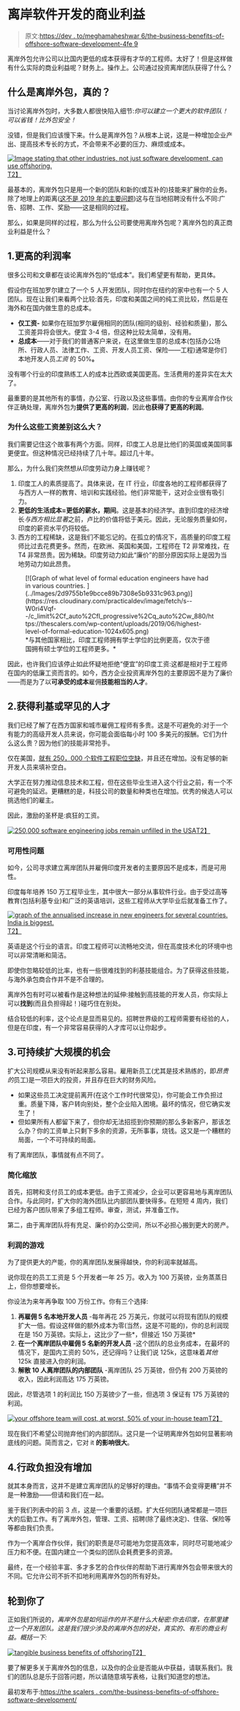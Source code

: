 # 离岸软件开发的商业利益

> 原文:[https://dev . to/meghamaheshwar 6/the-business-benefits-of-offshore-software-development-4fe 9](https://dev.to/meghamaheshwar6/the-business-benefits-of-offshore-software-development-4fe9)

离岸外包允许公司以比国内更低的成本获得有才华的工程师。太好了！但是这样做有什么实际的商业利益呢？财务上。操作上。公司通过投资离岸团队获得了什么？

## 什么是离岸外包，真的？

当讨论离岸外包时，大多数人都很快陷入细节:*你可以建立一个更大的软件团队！可以省钱！比外包安全！*

没错，但是我们应该慢下来。什么是离岸外包？从根本上说，这是一种增加企业产出、提高技术专长的方式，不会带来不必要的压力、麻烦或成本。

[![Image stating that other industries, not just software development, can use offshoring. ](../Images/e07614d28971bb6eeee5d57381f0e9b3.png)T2】](https://res.cloudinary.com/practicaldev/image/fetch/s--5b8jhsow--/c_limit%2Cf_auto%2Cfl_progressive%2Cq_auto%2Cw_880/https://thescalers.com/wp-content/uploads/2019/06/software-development-1024x349.png)

最基本的，离岸外包只是用一个新的团队和新的(或互补的)技能来扩展你的业务。除了地理上的距离([这不是 2019 年的主要问题](https://thescalers.com/strategies-to-make-remote-teams-work/))这与在当地招聘没有什么不同:广告、招聘、工作、奖励——这是相同的过程。

那么，如果是同样的过程，那么为什么公司要使用离岸外包呢？离岸外包的真正商业利益是什么？

## 1.更高的利润率

很多公司和文章都在谈论离岸外包的“低成本”。我们希望更有帮助，更具体。

假设你在班加罗尔建立了一个 5 人开发团队，同时你在纽约的家中也有一个 5 人团队。现在让我们来看两个比较:首先，印度和美国之间的纯工资比较，然后是在海外和在国内做生意的总成本。

*   **仅工资-** 如果你在班加罗尔雇佣相同的团队(相同的级别、经验和质量)，那么工资差异将会很大。便宜 3-4 倍，但这种比较太简单，没有用。
*   **总成本**——对于我们的普通客户来说，在这里做生意的总成本(包括办公场所、行政人员、法律工作、工资、开发人员工资、保险——工程)通常是你们本地开发人员*工资* 的 50%**。**

没有哪个行业的印度熟练工人的成本比西欧或美国更高。生活费用的差异实在太大了。

最重要的是其他所有的事情，办公室、行政以及这些事情。由你的专业离岸合作伙伴正确处理，离岸外包为**提供了更高的利润**，因此**也获得了更高的利润**。

### 为什么这些工资差别这么大？

我们需要记住这个故事有两个方面。同样，印度工人总是比他们的英国或美国同事更便宜。但这种情况已经持续了几十年。超过几十年。

那么，为什么我们突然想从印度劳动力身上赚钱呢？

1.  印度工人的素质提高了。具体来说，在 IT 行业，印度各地的工程师都获得了与西方人一样的教育、培训和实践经验。他们非常能干，这对企业很有吸引力。
2.  **更低的生活成本=更低的薪水，期间**。这是基本的经济学。直到印度的经济增长*与西方相比显著*之前，卢比的价值将低于美元。因此，无论服务质量如何，印度的薪资水平仍将较低。
3.  西方的工程稀缺，这是我们不能忘记的。在孤立的情况下，高质量的印度工程师比过去花费更多。然而，在欧洲、英国和美国，工程师在 T2 非常难找，在 T4 非常昂贵。因为稀缺。印度劳动力如此“廉价”的部分原因实际上是因为当地劳动力如此昂贵。

<figure>[![Graph of what level of formal education engineers have had in various countries. ](../Images/2d9755b1e9bcce89b7308e5b9331c963.png)](https://res.cloudinary.com/practicaldev/image/fetch/s--W0ri4Vqf--/c_limit%2Cf_auto%2Cfl_progressive%2Cq_auto%2Cw_880/https://thescalers.com/wp-content/uploads/2019/06/highest-level-of-formal-education-1024x605.png) 

<figcaption>*与其他国家相比，印度工程师拥有学士学位的比例更高，仅次于德国拥有硕士学位的工程师更多。*</figcaption>

</figure>

因此，也许我们应该停止如此怀疑地拒绝“便宜”的印度工资:这都是相对于工程师在国内的低廉工资而言的。如今，西方企业投资离岸外包的主要原因不是为了廉价——而是为了以**可承受的成本**雇佣**技能相当的人才**。

## 2.获得利基或罕见的人才

我们已经了解了在西方国家和城市雇佣工程师有多贵。这是不可避免的:对于一个有能力的高级开发人员来说，你可能会面临每小时 100 多美元的报酬。它们为什么这么贵？因为他们的技能非常抢手。

仅在美国，[就有 250，000 个软件工程职位空缺](https://www.arcgis.com/apps/MapJournal/index.html?appid=b1c59eaadfd945a68a59724a59dbf7b1)，并且还在增加。没有足够的新开发人员来填补空白。

大学正在努力推动信息技术和工程，但在这些毕业生进入这个行业之前，有一个不可避免的延迟。更糟糕的是，科技公司的数量和种类也在增加。优秀的候选人可以挑选他们的雇主。

因此，激励的圣杯是:疯狂的工资。

[![250,000 software engineering jobs remain unfilled in the USA](../Images/cf8a224e32777b39da75f8a3b8be294d.png)T2】](https://res.cloudinary.com/practicaldev/image/fetch/s--O6yax9nN--/c_limit%2Cf_auto%2Cfl_progressive%2Cq_auto%2Cw_880/https://thescalers.com/wp-content/uploads/2019/06/software-enginerring-jobs-remain-unfilled-1024x516.png)

### 可用性问题

如今，公司寻求建立离岸团队并雇佣印度开发者的主要原因不是成本，而是可用性。

印度每年培养 150 万工程毕业生，其中很大一部分从事软件行业。由于受过高等教育(包括利基专业)和广泛的英语培训，这些工程师从大学毕业后就准备工作了。

[![graph of the annualised increase in new engineers for several countries. India is biggest. ](../Images/f1fd81ace1f541624beb6dd11d1a9c10.png)T2】](https://res.cloudinary.com/practicaldev/image/fetch/s--R6KQ_EVc--/c_limit%2Cf_auto%2Cfl_progressive%2Cq_auto%2Cw_880/https://thescalers.com/wp-content/uploads/2019/06/average-increase-new-engineers-1024x770.png)

英语是这个行业的语言。印度工程师可以流畅地交流，但在高度技术化的环境中也可以非常清晰和简洁。

即使你忽略较低的比率，也有一些很难找到的利基技能组合。为了获得这些技能，与海外承包商合作并不是不合理的。

离岸外包有时可以被看作是这种想法的延伸:接触到高技能的开发人员，你实际上可以**找到**(而且负担得起！)碰巧住在别处。

结合较低的利率，这个论点是显而易见的。招聘世界级的工程师需要有经验的人，但是在印度，有一个非常容易获得的人才库可以让你起步。

## 3.可持续扩大规模的机会

扩大公司规模从来没有听起来那么容易。雇用新员工(尤其是技术熟练的，即*昂贵的*员工)是一项巨大的投资，并且存在巨大的财务风险。

*   如果这些员工决定提前离开(在这个工作时代很常见)，你可能会工作负担过重。质量下降，客户转向别处，整个企业陷入困境。最坏的情况，但它确实发生了！
*   但如果所有人都留下来了，但你却无法招揽到你预期的那么多新客户，那该怎么办？你的工资单上只剩下多余的资源，无所事事，烧钱。这又是一个糟糕的局面，一个不可持续的局面。

有了离岸团队，事情就有点不同了。

### 简化缩放

首先，招聘和支付员工的成本更低。由于工资减少，企业可以更容易地与离岸团队合作。与此同时，扩大你的海外团队比内部团队要快得多。在短短 4 周内，我们已经为客户团队带来了多组工程师。审查，测试，并准备工作。

第二，由于离岸团队将有充足、廉价的办公空间，所以不必担心搬到更大的房产。

### 利润的游戏

为了提供更大的产能，你的离岸团队发展得越快，你的利润率就越高。

说你现在的员工工资是 5 个开发者一年 25 万。收入为 100 万英镑，业务蒸蒸日上，但你想要增长。

你设法为来年再争取 100 万份工作。你有三个选择:

1.  **再雇佣 5 名本地开发人员** -每年再花 25 万美元，你就可以将现有团队的规模扩大一倍。假设这样做的额外成本为零(当然，这是不可能的)，你的总利润现在是 150 万英镑。实际上，这比少了一些*，但接近 150 万英镑*
2.  **在一个离岸团队中雇佣 5 名新的开发人员** -这个团队的总业务成本，在最坏的情况下，是国内工资的 50%，还记得吗？让我们说 125k，这意味着*其他* 125k 直接进入你的利润。
3.  **解散 10 人离岸团队的内部团队** -离岸团队 25 万英镑，但仍有 200 万英镑的收入，因此利润高达 175 万英镑。

因此，尽管选项 1 的利润比 150 万英镑少了一些，但选项 3 保证有 175 万英镑的利润。

[![your offshore team will cost, at worst, 50% of your in-house team](../Images/f6b023d5060bc9e995e0afa509cb54d8.png)T2】](https://res.cloudinary.com/practicaldev/image/fetch/s--wg7E88cx--/c_limit%2Cf_auto%2Cfl_progressive%2Cq_auto%2Cw_880/https://thescalers.com/wp-content/uploads/2019/06/offshore-team-vs-in-house-team-1024x349.png)

现在我们不希望公司抛弃他们的内部团队。这只是一个证明离岸外包如何显著影响底线的问题。简而言之，它对 it **的影响很大**。

## 4.行政负担没有增加

就其本身而言，这并不是建立离岸团队的足够好的理由。“事情不会变得更糟”并不是一种激励——但请和我们在一起。

鉴于我们列表中的前 3 点，这是一个重要的话题。扩大任何团队通常都是一项巨大的后勤工作。有了离岸外包，管理、工资、招聘(除了最终决定)、住宿、保险等等都由我们负责。

作为一个离岸合作伙伴，我们的职责是尽可能地为您提高效率，同时尽可能地减少压力和不便。在国内建立一个类似的团队会耗费更多的资源。

最终，在一个经验丰富、多才多艺的合作伙伴的帮助下进行离岸外包会带来很大的不同。它允许公司不折不扣地利用离岸外包的所有好处。

## 轮到你了

正如我们所说的，*离岸外包是如何运作的并不是什么大秘密:你去印度，在那里建立一个开发团队。这是我们很少涉及的离岸外包的好处，真实的、*有形的商业利益。概括一下:**

[![tangible business benefits of offshoring](../Images/46922035e4fb216909b2da76d1e24794.png)T2】](https://res.cloudinary.com/practicaldev/image/fetch/s--yoAA5Rqc--/c_limit%2Cf_auto%2Cfl_progressive%2Cq_auto%2Cw_880/https://thescalers.com/wp-content/uploads/2019/06/tangible-business-benefits-of-offshoring-1-1024x604.png)

要了解更多关于离岸外包的信息，以及你的企业是否能从中获益，请联系我们。我们的团队总是乐于回答问题，所以请随意填写表格，让我们知道您的想法。

最初发布于:[https://the scalers . com/the-business-benefits-of-offshore-software-development/](https://thescalers.com/the-business-benefits-of-offshore-software-development/)